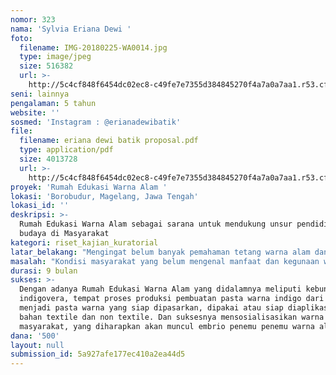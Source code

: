 ```yaml
---
nomor: 323
nama: 'Sylvia Eriana Dewi '
foto:
  filename: IMG-20180225-WA0014.jpg
  type: image/jpeg
  size: 516382
  url: >-
    http://5c4cf848f6454dc02ec8-c49fe7e7355d384845270f4a7a0a7aa1.r53.cf2.rackcdn.com/8e12a66d-3e1b-4cd2-9257-f277dffb808e/IMG-20180225-WA0014.jpg
seni: lainnya
pengalaman: 5 tahun
website: ''
sosmed: 'Instagram : @erianadewibatik'
file:
  filename: eriana dewi batik proposal.pdf
  type: application/pdf
  size: 4013728
  url: >-
    http://5c4cf848f6454dc02ec8-c49fe7e7355d384845270f4a7a0a7aa1.r53.cf2.rackcdn.com/d7640d71-489f-4664-ab53-3cf283b0e8fd/eriana%20dewi%20batik%20proposal.pdf
proyek: 'Rumah Edukasi Warna Alam '
lokasi: 'Borobudur, Magelang, Jawa Tengah'
lokasi_id: ''
deskripsi: >-
  Rumah Edukasi Warna Alam sebagai sarana untuk mendukung unsur pendidikan dan
  budaya di Masyarakat
kategori: riset_kajian_kuratorial
latar_belakang: "Mengingat belum banyak pemahaman tetang warna alam dan penggunaannya pada textile dan non textile oleh masyarakat, Eriana Dewi Batik mempunyai impian dapat mendirikan rumah edukasi batik warna alam sebagai tempat pembelajaran warna alam untuk masyarakat luas dan pelajar. Rumah edukasi batik warna alam yang terdapat lahan untuk perkebunan indigo, dan tempat proses pembuatan warna indigo sampai menghasilkan pasta warna indigo.\r\nIndigovera adalah tanaman sejenis perdu yang menghasilkan warna biru. Pada zaman pendudukan Belanda di Indonesia, tanaman indigovera yang tumbuh di sepanjang Bukit Menoreh dimusnahkan karena dianggap tanaman beracun.Berjalannya waktu, penduduk pribumi mengetahui bahwa tanaman indigo menghasilkan warna biru dan dapat dipergunakan untuk mewarnai kain. Oleh sebagian masyarakat tanaman indigo ini digunakan untuk mewarnai kain batik .\r\nPasta warna indigo mempunyai nilai ekonomis yang tinggi, marketnya juga bagus, dapat menambah penghasilan masyarakat. \r\nRumah edukasi batik warna alam diharapkan dapat membantu pelajar untuk mengenal dan mempelajari warna alam dan  bagaimana mengaplikasikan bahan warna tersebut pada textile dan non textile. \r\nDengan adanya perhatian  yang besar pada pelestarian alam dan budaya, rumah edukasi batik warna alam diharapkan dapat menggabungkan keduanya menjadi unsur pendidikan dan budaya di masyarakat.\r\n"
masalah: "Kondisi masyarakat yang belum mengenal manfaat dan kegunaan warna alam untuk pengaplikasian pada textile dan non textile\r\nMinimnya wadah untuk menampung keingintahuan masyarakat tentang warna alam\r\nWarna alam Indigo yang diolah menjadi pasta dan dimanajemen pemasarannya dengan bagus akan lebih memiliki nilai ekonomis yang dapat menunjang perekonomian masyarakat\r\n"
durasi: 9 bulan
sukses: >-
  Dengan adanya Rumah Edukasi Warna Alam yang didalamnya meliputi kebun
  indigovera, tempat proses produksi pembuatan pasta warna indigo dari tanaman
  menjadi pasta warna yang siap dipasarkan, dipakai atau siap diaplikasikan ke
  bahan textile dan non textile. Dan suksesnya mensosialisasikan warna alam ke
  masyarakat, yang diharapkan akan muncul embrio penemu penemu warna alam baru.
dana: '500'
layout: null
submission_id: 5a927afe177ec410a2ea44d5
---
```

